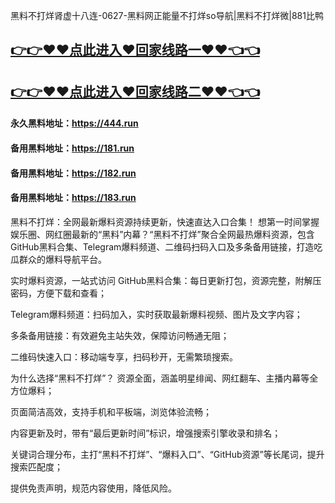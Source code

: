 黑料不打烊肾虚十八连-0627-黑料网正能量不打烊so导航|黑料不打烊微|881比鸭

## [👉👉♥♥点此进入♥回家线路一♥♥👈👈](https://unpkg.com/182run/index.html)
## [👉👉♥♥点此进入♥回家线路二♥♥👈👈](https://unpkg.com/182-1run/index.html)

#### 永久黑料地址：https://444.run
#### 备用黑料地址：https://181.run
#### 备用黑料地址：https://182.run
#### 备用黑料地址：https://183.run

黑料不打烊：全网最新爆料资源持续更新，快速直达入口合集！
想第一时间掌握娱乐圈、网红圈最新的“黑料”内幕？“黑料不打烊”聚合全网最热爆料资源，包含GitHub黑料合集、Telegram爆料频道、二维码扫码入口及多条备用链接，打造吃瓜群众的爆料导航平台。

实时爆料资源，一站式访问
GitHub黑料合集：每日更新打包，资源完整，附解压密码，方便下载和查看；

Telegram爆料频道：扫码加入，实时获取最新爆料视频、图片及文字内容；

多条备用链接：有效避免主站失效，保障访问畅通无阻；

二维码快速入口：移动端专享，扫码秒开，无需繁琐搜索。

为什么选择“黑料不打烊”？
资源全面，涵盖明星绯闻、网红翻车、主播内幕等全方位爆料；

页面简洁高效，支持手机和平板端，浏览体验流畅；

内容更新及时，带有“最后更新时间”标识，增强搜索引擎收录和排名；

关键词合理分布，主打“黑料不打烊”、“爆料入口”、“GitHub资源”等长尾词，提升搜索匹配度；

提供免责声明，规范内容使用，降低风险。








